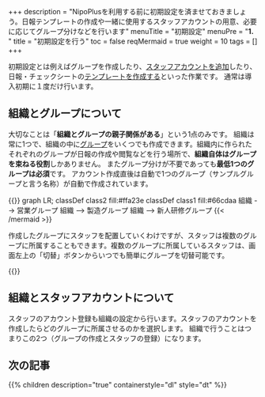 +++
description = "NipoPlusを利用する前に初期設定を済ませておきましょう。日報テンプレートの作成や一緒に使用するスタッフアカウントの用意、必要に応じてグループ分けなどを行います"
menuTitle = "初期設定"
menuPre = "<b>1. </b>"
title = "初期設定を行う"
toc = false
reqMermaid = true
weight = 10
tags = []
+++

初期設定とは例えばグループを作成したり、[スタッフアカウントを追加](/org/staff/make/)したり、日報・チェックシートの[テンプレートを作成する](/org/groupsetting/template/make/)といった作業です。
通常は導入初期に１度だけ行います。

## 組織とグループについて

大切なことは「**組織とグループの親子関係がある**」という1点のみです。
組織は常に1つで、組織の中に[グループ](/org/groupsetting/make/)をいくつでも作成できます。組織内に作られたそれぞれのグループが日報の作成や閲覧などを行う場所で、**組織自体はグループを束ねる役割**しかありません。
またグループ分けが不要であっても**最低1つのグループは必須**です。
アカウント作成直後は自動で1つのグループ（サンプルグループと言う名称）が自動で作成されています。

{{<mermaid align="center">}}
graph LR;
  classDef class2 fill:#ffa23e
  classDef class1 fill:#66cdaa
  組織 --> 営業グループ
  組織 --> 製造グループ
  組織 --> 新人研修グループ
{{< /mermaid >}}

作成したグループにスタッフを配置していくわけですが、スタッフは複数のグループに所属することもできます。複数のグループに所属しているスタッフは、画面左上の「切替」ボタンからいつでも簡単にグループを切替可能です。

{{<icatch filename="switch" msg="グループの切替 色分けもできます" title="作業グループの切り替え" desc="画面左上のボタンから作業グループを切り替えできます。グループごとにカラーテーマを分けることで視認性も向上します" fontsize="30px" alice="ok" >}}

## 組織とスタッフアカウントについて

スタッフのアカウント登録も組織の設定から行います。スタッフのアカウントを作成したらどのグループに所属させるのかを選択します。
組織で行うことはつまりこの2つ（グループの作成とスタッフの登録）になります。

## 次の記事

{{% children description="true" containerstyle="dl" style="dt" %}}
